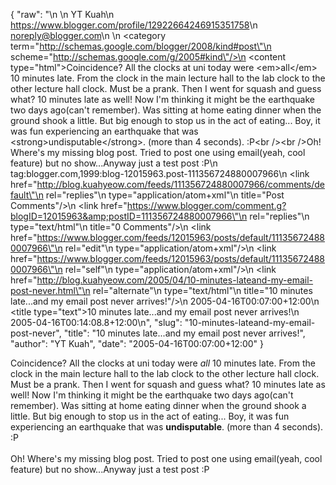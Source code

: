 {
  "raw": "<entry>\n  <author>\n    <name>YT Kuah</name>\n    <uri>https://www.blogger.com/profile/12922664246915351758</uri>\n    <email>noreply@blogger.com</email>\n  </author>\n  <category term=\"http://schemas.google.com/blogger/2008/kind#post\"\n    scheme=\"http://schemas.google.com/g/2005#kind\"/>\n  <content type=\"html\">Coincidence? All the clocks at uni today were &lt;em&gt;all&lt;/em&gt; 10 minutes late. From the clock in the main lecture hall to the lab clock to the other lecture hall clock. Must be a prank. Then I went for squash and guess what? 10 minutes late as well! Now I'm thinking it might be the earthquake two days ago(can't remember). Was sitting at home eating dinner when the ground shook a little. But big enough to stop us in the act of eating... Boy, it was fun experiencing an earthquake that was &lt;strong&gt;undisputable&lt;/strong&gt;. (more than 4 seconds). :P&lt;br /&gt;&lt;br /&gt;Oh! Where's my missing blog post. Tried to post one using email(yeah, cool feature) but no show...Anyway just a test post :P</content>\n  <id>tag:blogger.com,1999:blog-12015963.post-111356724880007966</id>\n  <link href=\"http://blog.kuahyeow.com/feeds/111356724880007966/comments/default\"\n    rel=\"replies\"\n    type=\"application/atom+xml\"\n    title=\"Post Comments\"/>\n  <link href=\"https://www.blogger.com/comment.g?blogID=12015963&amp;postID=111356724880007966\"\n    rel=\"replies\"\n    type=\"text/html\"\n    title=\"0 Comments\"/>\n  <link href=\"https://www.blogger.com/feeds/12015963/posts/default/111356724880007966\"\n    rel=\"edit\"\n    type=\"application/atom+xml\"/>\n  <link href=\"https://www.blogger.com/feeds/12015963/posts/default/111356724880007966\"\n    rel=\"self\"\n    type=\"application/atom+xml\"/>\n  <link href=\"http://blog.kuahyeow.com/2005/04/10-minutes-lateand-my-email-post-never.html\"\n    rel=\"alternate\"\n    type=\"text/html\"\n    title=\"10 minutes late...and my email post never arrives!\"/>\n  <published>2005-04-16T00:07:00+12:00</published>\n  <title type=\"text\">10 minutes late...and my email post never arrives!</title>\n  <updated>2005-04-16T00:14:08.8+12:00</updated>\n</entry>",
  "slug": "10-minutes-lateand-my-email-post-never",
  "title": "10 minutes late...and my email post never arrives!",
  "author": "YT Kuah",
  "date": "2005-04-16T00:07:00+12:00"
}

Coincidence? All the clocks at uni today were <em>all</em> 10 minutes late. From the clock in the main lecture hall to the lab clock to the other lecture hall clock. Must be a prank. Then I went for squash and guess what? 10 minutes late as well! Now I'm thinking it might be the earthquake two days ago(can't remember). Was sitting at home eating dinner when the ground shook a little. But big enough to stop us in the act of eating... Boy, it was fun experiencing an earthquake that was <strong>undisputable</strong>. (more than 4 seconds). :P<br /><br />Oh! Where's my missing blog post. Tried to post one using email(yeah, cool feature) but no show...Anyway just a test post :P